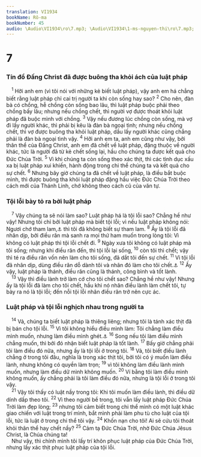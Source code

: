 ```yaml
---
translation: VI1934
bookName: Rô-ma 
bookNumber: 45
audio: \Audio\VI1934\ro\7.mp3; \Audio\VI1934\1-ms-nguyen-thi\ro\7.mp3; \Audio\VI1934\2-ms-david-dong\ro\7.mp3
---
```


<div class="title"><h1>7</h1><h3>Tín đồ Đấng Christ đã được buông tha khỏi ách của luật pháp</h3></div>
<span class="verse ro_7_1"> <sup>1</sup> Hỡi anh em (vì tôi nói với những kẻ biết luật pháp), vậy anh em há chẳng biết rằng luật pháp chỉ cai trị người ta khi còn sống hay sao? </span>
<span class="verse ro_7_2"><sup>2</sup> Cho nên, đàn bà có chồng, hễ chồng còn sống bao lâu, thì luật pháp buộc phải theo chồng bấy lâu; nhưng nếu chồng chết, thì người vợ được thoát khỏi luật pháp đã buộc mình với chồng. </span>
<span class="verse ro_7_3"><sup>3</sup> Vậy nếu đương lúc chồng còn sống, mà vợ đi lấy người khác, thì phải bị kêu là đàn bà ngoại tình; nhưng nếu chồng chết, thì vợ được buông tha khỏi luật pháp, dầu lấy người khác cũng chẳng phải là đàn bà ngoại tình vậy. </span>
<span class="verse ro_7_4"><sup>4</sup> Hỡi anh em ta, anh em cũng như vậy, bởi thân thể của Đấng Christ, anh em đã chết về luật pháp, đặng thuộc về người khác, tức là người đã từ kẻ chết sống lại, hầu cho chúng ta được kết quả cho Đức Chúa Trời. </span>
<span class="verse ro_7_5"><sup>5</sup> Vì khi chúng ta còn sống theo xác thịt, thì các tình dục xấu xa bị luật pháp xui khiến, hành động trong chi thể chúng ta và kết quả cho sự chết. </span>
<span class="verse ro_7_6"><sup>6</sup> Nhưng bây giờ chúng ta đã chết về luật pháp, là điều bắt buộc mình, thì được buông tha khỏi luật pháp đặng hầu việc Đức Chúa Trời theo cách mới của Thánh Linh, chớ không theo cách cũ của văn tự. <br/></span>
<div class="title"><h3>Tội lỗi bày tỏ ra bởi luật pháp</h3></div>
<span class="verse ro_7_7"> <sup>7</sup> Vậy chúng ta sẽ nói làm sao? Luật pháp há là tội lỗi sao? Chẳng hề như vậy! Nhưng tôi chỉ bởi luật pháp mà biết tội lỗi; vì nếu luật pháp không nói: Ngươi chớ tham lam,<a data-toggle="tooltip" data-placement="bottom" title="Xu 20:17; Phu 5:21">⚓</a> thì tôi đã không biết sự tham lam. </span>
<span class="verse ro_7_8"><sup>8</sup> Ấy là tội lỗi đã nhân dịp, bởi điều răn mà sanh ra mọi thứ ham muốn trong lòng tôi: Vì không có luật pháp thì tội lỗi chết đi. </span>
<span class="verse ro_7_9"><sup>9</sup> Ngày xưa tôi không có luật pháp mà tôi sống; nhưng khi điều răn đến, thì tội lỗi lại sống, </span>
<span class="verse ro_7_10"><sup>10</sup> còn tôi thì chết; vậy thì té ra điều răn vốn nên làm cho tôi sống, đã dắt tôi đến sự chết. </span>
<span class="verse ro_7_11"><sup>11</sup> Vì tội lỗi đã nhân dịp, dùng điều răn dỗ dành tôi và nhân đó làm cho tôi chết.<a data-toggle="tooltip" data-placement="bottom" title="Sa 3:13">⚓</a></span>
<span class="verse ro_7_12"><sup>12</sup> Ấy vậy, luật pháp là thánh, điều răn cũng là thánh, công bình và tốt lành. <br/></span>
<span class="verse ro_7_13"> <sup>13</sup> Vậy thì điều lành trở làm cớ cho tôi chết sao? Chẳng hề như vậy! Nhưng ấy là tội lỗi đã làm cho tôi chết, hầu khi nó nhân điều lành làm chết tôi, tự bày ra nó là tội lỗi; đến nỗi tội lỗi nhân điều răn trở nên cực ác. <br/></span>
<div class="title"><h3>Luật pháp và tội lỗi nghịch nhau trong người ta</h3></div>
<span class="verse ro_7_14"> <sup>14</sup> Vả, chúng ta biết luật pháp là thiêng liêng; nhưng tôi là tánh xác thịt đã bị bán cho tội lỗi. </span>
<span class="verse ro_7_15"><sup>15</sup> Vì tôi không hiểu điều mình làm: Tôi chẳng làm điều mình muốn, nhưng làm điều mình ghét.<a data-toggle="tooltip" data-placement="bottom" title="Ga 5:17">⚓</a></span>
<span class="verse ro_7_16"><sup>16</sup> Song nếu tôi làm điều mình chẳng muốn, thì bởi đó nhận biết luật pháp là tốt lành. </span>
<span class="verse ro_7_17"><sup>17</sup> Bấy giờ chẳng phải tôi làm điều đó nữa, nhưng ấy là tội lỗi ở trong tôi. </span>
<span class="verse ro_7_18"><sup>18</sup> Vả, tôi biết điều lành chẳng ở trong tôi đâu, nghĩa là trong xác thịt tôi, bởi tôi có ý muốn làm điều lành, nhưng không có quyền làm trọn; </span>
<span class="verse ro_7_19"><sup>19</sup> vì tôi không làm điều lành mình muốn, nhưng làm điều dữ mình không muốn. </span>
<span class="verse ro_7_20"><sup>20</sup> Ví bằng tôi làm điều mình không muốn, ấy chẳng phải là tôi làm điều đó nữa, nhưng là tội lỗi ở trong tôi vậy. <br/></span>
<span class="verse ro_7_21"> <sup>21</sup> Vậy tôi thấy có luật nầy trong tôi: Khi tôi muốn làm điều lành, thì điều dữ dính dấp theo tôi. </span>
<span class="verse ro_7_22"><sup>22</sup> Vì theo người bề trong, tôi vẫn lấy luật pháp Đức Chúa Trời làm đẹp lòng; </span>
<span class="verse ro_7_23"><sup>23</sup> nhưng tôi cảm biết trong chi thể mình có một luật khác giao chiến với luật trong trí mình, bắt mình phải làm phu tù cho luật của tội lỗi, tức là luật ở trong chi thể tôi vậy. </span>
<span class="verse ro_7_24"><sup>24</sup> Khốn nạn cho tôi! Ai sẽ cứu tôi thoát khỏi thân thể hay chết nầy? </span>
<span class="verse ro_7_25"><sup>25</sup> Cảm tạ Đức Chúa Trời, nhờ Đức Chúa Jêsus Christ, là Chúa chúng ta! <br/> Như vậy, thì chính mình tôi lấy trí khôn phục luật pháp của Đức Chúa Trời, nhưng lấy xác thịt phục luật pháp của tội lỗi. <br/></span>
